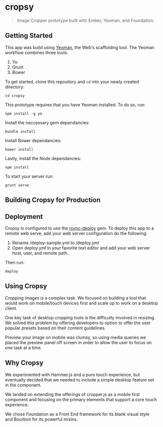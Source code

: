# cropsy

> Image Cropper prototype built with Ember, Yeoman, and Foundation.

## Getting Started

This app was build using [Yeoman](http://yeoman.io), the Web's scaffolding tool. The Yeoman workflow combines three tools:

1. Yo
2. Grunt
3. Bower

To get started, clone this repository and ````cd```` into your newly created directory:

```shell
cd cropsy
```

This prototype requires that you have Yeoman installed. To do so, run:

```shell
npm install -g yo
```

Install the neccessary gem dependancies:

```shell
bundle install
```

Install Bower dependancies:

```shell
bower install
```

Lastly, install the Node dependancies:

```shell
npm install
```

To start your server run:

```shell
grunt serve
```

## Building Cropsy for Production

## Deployment

Cropsy is configured to use the [rsync-deploy](https://github.com/rosszurowski/deploy) gem. To deploy this app to a remote web serve, add your web server configuration do the following:

1. Rename /deploy-sample.yml to /deploy.yml
2. Open deploy.yml in your favorite text editor and add your web server host, user, and remote path.

Then run:

```shell
deploy
```

## Using Cropsy

Cropping images is a complex task. We focused on building a tool that would work on mobile/touch devices first and scale up to work on a desktop client.

One key task of desktop cropping tools is the difficulty involved in resizing. We solved this problem by offering developers to option to offer the user popular presets based on their content guidelines.

Preview your image on mobile was clumsy, so using media queries we placed the preview panel off screen in order to allow the user to focus on one task at a time.

## Why Cropsy

We experimented with Hammer.js and a pure touch experience, but eventually decided that we needed to include a simple desktop feature set in the component.

We landed on extending the offerings of cropper.js as a mobile first component and focusing on the primary elements that support a core touch experience. 

We chose Foundation as a Front End framework for its blank visual style and Bourbon for its powerful mixins.
